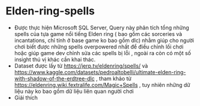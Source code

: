 # Elden-ring-spells
- Được thực hiện Microsoft SQL Server, Query này phân tích tổng những spells của tựa game nổi tiếng Elden ring ( bao gồm các sorceries và incantations, chỉ tính ở base game ko bao gồm dlc) nhằm giúp cho người chơi biết được những spells overpowered nhất để điều chỉnh lối chơi hoặc giúp game dev chỉnh sửa các spells bị lỗi , ngoài ra còn có một số insight thú vị khác cần khai thác.  
- Dataset được lấy từ https://jerp.tv/eldenring/spells/ và https://www.kaggle.com/datasets/pedroaltobelli/ultimate-elden-ring-with-shadow-of-the-erdtree-dlc , tham khảo từ https://eldenring.wiki.fextralife.com/Magic+Spells , tuy nhiên những dữ liệu này ko bao gồm dữ liệu liên quan người chơi
- Giải thích
